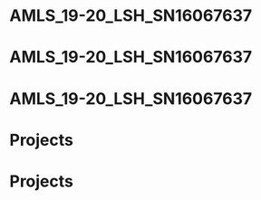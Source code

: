 # AMLS_19-20_LSH_SN16067637
# AMLS_19-20_LSH_SN16067637
# AMLS_19-20_LSH_SN16067637
# Projects
# Projects
